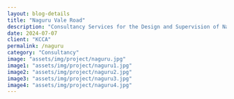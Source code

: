 ```yaml
---  
layout: blog-details  
title: "Naguru Vale Road"  
description: "Consultancy Services for the Design and Supervision of Naguru Vale Road in Nakawa Division"  
date: 2024-07-07  
client: "KCCA" 
permalink: /naguru   
category: "Consultancy"
image: "assets/img/project/naguru.jpg"  
image1: "assets/img/project/naguru1.jpg" 
image2: "assets/img/project/naguru2.jpg" 
image3: "assets/img/project/naguru3.jpg" 
image4: "assets/img/project/naguru4.jpg" 
---  
```


